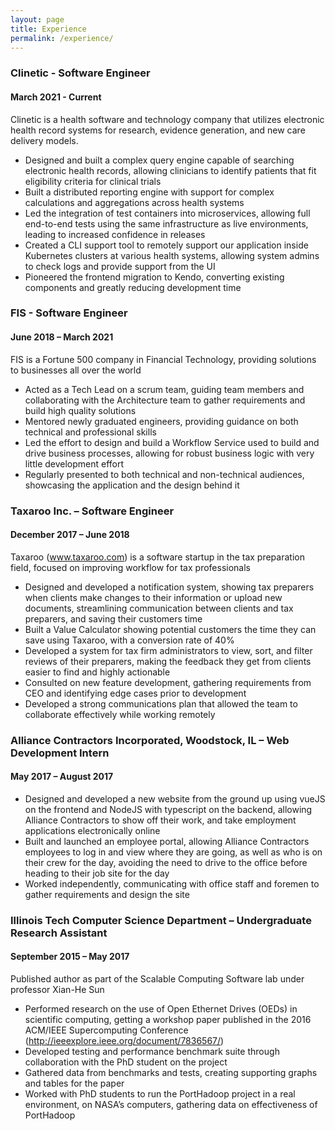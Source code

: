 ```yaml
---
layout: page
title: Experience
permalink: /experience/
---
```


### Clinetic - Software Engineer
#### March 2021 - Current

Clinetic is a health software and technology company that utilizes electronic health record systems for research, evidence generation, and new care delivery models.

- Designed and built a complex query engine capable of searching electronic health records, allowing clinicians to identify patients that fit eligibility criteria for clinical trials
- Built a distributed reporting engine with support for complex calculations and aggregations across health systems
- Led the integration of test containers into microservices, allowing full end-to-end tests using the same infrastructure as live environments, leading to increased confidence in releases
- Created a CLI support tool to remotely support our application inside Kubernetes clusters at various health systems, allowing system admins to check logs and provide support from the UI
- Pioneered the frontend migration to Kendo, converting existing components and greatly reducing development time

### FIS - Software Engineer
#### June 2018 – March 2021

FIS is a Fortune 500 company in Financial Technology, providing solutions to businesses all over the world

- Acted as a Tech Lead on a scrum team, guiding team members and collaborating with the Architecture team to gather requirements and build high quality solutions
- Mentored newly graduated engineers, providing guidance on both technical and professional skills
- Led the effort to design and build a Workflow Service used to build and drive business processes, allowing for robust business logic with very little development effort
- Regularly presented to both technical and non-technical audiences, showcasing the application and the design behind it

### Taxaroo Inc. – Software Engineer
#### December 2017 – June 2018

Taxaroo (www.taxaroo.com) is a software startup in the tax preparation field, focused on improving workflow for tax professionals

- Designed and developed a notification system, showing tax preparers when clients make changes to their information or upload new documents, streamlining communication between clients and tax preparers, and saving their customers time
- Built a Value Calculator showing potential customers the time they can save using Taxaroo, with a conversion rate of 40%
- Developed a system for tax firm administrators to view, sort, and filter reviews of their preparers, making the feedback they get from
clients easier to find and highly actionable
- Consulted on new feature development, gathering requirements from CEO and identifying edge cases prior to development
- Developed a strong communications plan that allowed the team to collaborate effectively while working remotely

### Alliance Contractors Incorporated, Woodstock, IL – Web Development Intern
#### May 2017 – August 2017

- Designed and developed a new website from the ground up using vueJS on the frontend and NodeJS with typescript on the backend, allowing Alliance Contractors to show off their work, and take employment applications electronically online
- Built and launched an employee portal, allowing Alliance Contractors employees to log in and view where they are going, as well as who is on their crew for the day, avoiding the need to drive to the office before heading to their job site for the day
- Worked independently, communicating with office staff and foremen to gather requirements and design the site

### Illinois Tech Computer Science Department – Undergraduate Research Assistant
#### September 2015 – May 2017

Published author as part of the Scalable Computing Software lab under professor Xian-He Sun

- Performed research on the use of Open Ethernet Drives (OEDs) in scientific computing, getting a workshop paper published in the 2016 ACM/IEEE Supercomputing Conference (http://ieeexplore.ieee.org/document/7836567/)
- Developed testing and performance benchmark suite through collaboration with the PhD student on the project
- Gathered data from benchmarks and tests, creating supporting graphs and tables for the paper
- Worked with PhD students to run the PortHadoop project in a real environment, on NASA’s computers, gathering data on effectiveness of PortHadoop